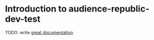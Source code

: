 # Introduction to audience-republic-dev-test

TODO: write [great documentation](http://jacobian.org/writing/what-to-write/)
